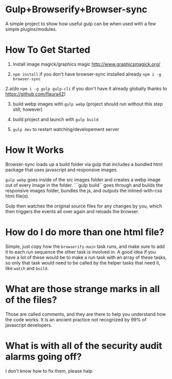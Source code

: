 # Gulp+Browserify+Browser-sync

A simple project to show how useful gulp can be when used with a few simple plugins/modules.

# How To Get Started

1. Install image magick/graphics magic http://www.graphicsmagick.org/

2. ```npm install``` if you don't have browser-sync installed already ```npm i -g browser-sync```

2.a(do ```npm i -g gulp gulp-cli``` if you don't have it already globally thanks to https://github.com/flaura42)

3. build webp images with ```gulp webp``` (project should run without this step still, however)

4. build project and launch with ```gulp build```

5. ```gulp dev``` to restart watching/developement server

# How It Works

Browser-sync loads up a build folder via gulp that includes a bundled html package that uses javascript and responsive images.

```gulp webp``` goes inside of the src images folder and creates a webp image out of every image in the folder. ```gulp build`` goes through and builds the responsive images folder, bundles the js, and outputs the inlined-with-css html file(s). 

Gulp then watches the original source files for any changes by you, which then triggers the events all over again and reloads the browser.

# How do I do more than one html file?

Simple, just copy how the ```browserify-main``` task runs, and make sure to add it to each run sequence the other task is involved in. A good idea if you have a lot of these would be to make a run task with an array of these tasks, so only that task would need to be called by the helper tasks that need it, like ```watch``` and ```build```.

# What are those strange marks in all of the files?

Those are called comments, and they are there to help you understand how the code works. It is an ancient practice not recognized by 99% of javascript developers.

# What is with all of the security audit alarms going off?

I don't know how to fix them, please halp

